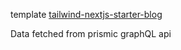 template [tailwind-nextjs-starter-blog](https://github.com/timlrx/tailwind-nextjs-starter-blog/blob/master/README.md)

Data fetched from prismic graphQL api